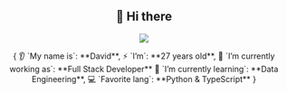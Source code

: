 <h2 align="center">👋 Hi there </h2>

<p align="center"><img src="https://komarev.com/ghpvc/?username=davidalmaz&color=blue"/></p>

<div align="center">
{
👂 `My name is`: **David**,
⚡ `I’m`: **27 years old**,
🔭 `I’m currently working as`: **Full Stack Developer**
🌱 `I’m currently learning`: **Data Engineering**,
💻 `Favorite lang`: **Python & TypeScript** 
}
</div>
